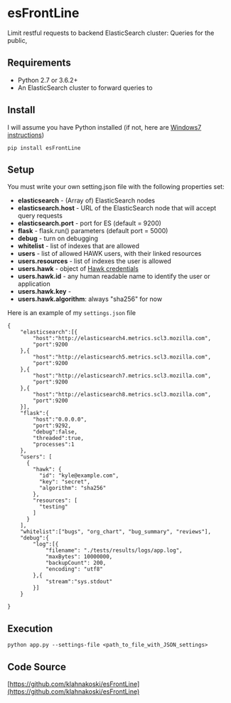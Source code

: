 esFrontLine
===========

Limit restful requests to backend ElasticSearch cluster:  Queries for the public, 


Requirements
------------

  * Python 2.7 or 3.6.2+
  * An ElasticSearch cluster to forward queries to


Install
------------

I will assume you have Python installed (if not, here are [Windows7 instructions](https://github.com/klahnakoski/pyLibrary#windows-7-install-instructions-))

    pip install esFrontLine

Setup
-----

You must write your own setting.json file with the following properties set:

  * **elasticsearch** - (Array of) ElasticSearch nodes
  * **elasticsearch.host** - URL of the ElasticSearch node that will accept query requests
  * **elasticsearch.port** - port for ES (default = 9200)
  * **flask** - flask.run() parameters (default port = 5000)
  * **debug** - turn on debugging
  * **whitelist** - list of indexes that are allowed
  * **users** - list of allowed HAWK users, with their linked resources
  * **users.resources** - list of indexes the user is allowed
  * **users.hawk** - object of [Hawk credentials](https://github.com/hueniverse/hawk/blob/master/README.md)
  * **users.hawk.id** - any human readable name to identify the user or application
  * **users.hawk.key** -
  * **users.hawk.algorithm**: always "sha256" for now

Here is an example of my ```settings.json``` file

    {
        "elasticsearch":[{
            "host":"http://elasticsearch4.metrics.scl3.mozilla.com",
            "port":9200
        },{
            "host":"http://elasticsearch5.metrics.scl3.mozilla.com",
            "port":9200
        },{
            "host":"http://elasticsearch7.metrics.scl3.mozilla.com",
            "port":9200
        },{
            "host":"http://elasticsearch8.metrics.scl3.mozilla.com",
            "port":9200
        }],
        "flask":{
            "host":"0.0.0.0",
            "port":9292,
            "debug":false,
            "threaded":true,
            "processes":1
        },
        "users": [
          {
            "hawk": {
              "id": "kyle@example.com",
              "key": "secret",
              "algorithm": "sha256"
            },
            "resources": [
              "testing"
            ]
          }
        ],
        "whitelist":["bugs", "org_chart", "bug_summary", "reviews"],
        "debug":{
            "log":[{
                "filename": "./tests/results/logs/app.log",
                "maxBytes": 10000000,
                "backupCount": 200,
                "encoding": "utf8"
            },{
                "stream":"sys.stdout"
            }]
        }

    }

Execution
---------

    python app.py --settings-file <path_to_file_with_JSON_settings>

Code Source
-----------

[https://github.com/klahnakoski/esFrontLine](https://github.com/klahnakoski/esFrontLine)
